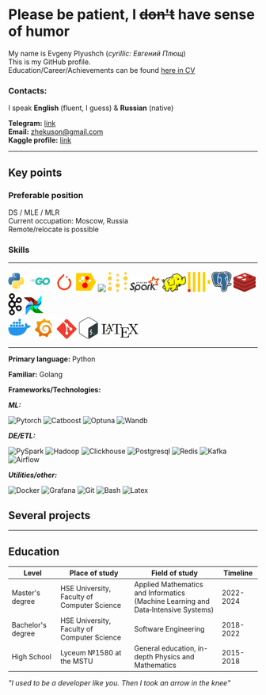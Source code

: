 # Please be patient, I ~~don't~~ have sense of humor
My name is Evgeny Plyushch (_cyrillic: Евгений Плющ_)  
This is my GitHub profile.  
Education/Career/Achievements can be found [here in CV](https://drive.google.com/file/d/1oY-DEJxrwSMvIJPyxY0dVUbGOgz5xsDF/view)

### Contacts:
I speak **English** (fluent, I guess) & **Russian** (native)

**Telegram:** [link](https://t.me/Zhekuson)  
**Email:**  zhekuson@gmail.com    
**Kaggle profile:** [link](https://www.kaggle.com/zhekuson)

---
## Key points
### Preferable position
DS / MLE / MLR  
Current occupation: Moscow, Russia  
Remote/relocate is possible
### Skills

---
<img src="assets/python.svg" width="35"> <img src="assets/golang.svg" width="50">
<img src="assets/pytorch.svg" width="40">
<img src="assets/catboost.svg" width="40">
<img src="assets/optuna.ico" width="40">
<img src="assets/wandb.svg" width="40">
<img src="assets/apache_spark.svg" width="60">
<img src="assets/hadoop.svg" width="50">
<img src="assets/clickhouse.svg" width="45">
<img src="assets/postgresql.svg" width="40">
<img src="assets/redis.svg" width="45">
<img src="assets/kafka.svg" width="27">
<img src="assets/airflow.svg" width="40">  
<img src="assets/docker.svg" width="45">
<img src="assets/grafana.svg" width="45">
<img src="assets/git_icon.svg" width="40">
<img src="assets/bash.svg" width="40">
<img src="assets/LaTeX_logo.svg" width="80">

---

**Primary language:** Python

**Familiar:**  Golang

**Frameworks/Technologies:**

**_ML:_**

![Pytorch](https://img.shields.io/badge/Pytorch-fa3812) ![Catboost](https://img.shields.io/badge/Catboost-fccb00)
![Optuna](https://img.shields.io/badge/Optuna-0a2c75) ![Wandb](https://img.shields.io/badge/Wandb-191c1e)

_**DE/ETL:**_ 
 
![PySpark](https://img.shields.io/badge/PySpark-f44f00) ![Hadoop](https://img.shields.io/badge/Hadoop-efeb03) 
![Clickhouse](https://img.shields.io/badge/Clickhouse-fccb00) ![Postgresql](https://img.shields.io/badge/Postgresql-1f6895) 
![Redis](https://img.shields.io/badge/Redis-ef1e19) ![Kafka](https://img.shields.io/badge/Kafka-ffffff)
![Airflow](https://img.shields.io/badge/Airflow-35e5f1)

**_Utilities/other:_**

![Docker](https://img.shields.io/badge/Docker-2060f6) ![Grafana](https://img.shields.io/badge/Grafana-fb7a00)
![Git](https://img.shields.io/badge/Git-fa401e) ![Bash](https://img.shields.io/badge/Bash-22b643) ![Latex](https://img.shields.io/badge/Latex-010101)  


## Several projects 




---
## Education

| Level             | Place of study                              | Field of study                                                                        | Timeline  |
|-------------------|---------------------------------------------|---------------------------------------------------------------------------------------|-----------|
| Master's degree   | HSE University, Faculty of Computer Science | Applied Mathematics and Informatics<br/>(Machine Learning and Data‐Intensive Systems) | 2022-2024 |
| Bachelor's degree | HSE University, Faculty of Computer Science | Software Engineering                                                                  | 2018-2022 |
| High School       | Lyceum №1580 at the MSTU                    | General education, in-depth Physics and Mathematics                                   | 2015-2018 |

_"I used to be a developer like you. Then I took an arrow in the knee"_


[](![Python](https://img.shields.io/badge/Python-366f9f))
[](![Golang](https://img.shields.io/badge/Golang-29aedc))

